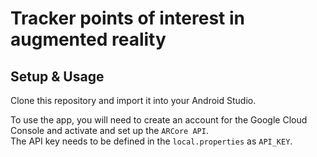 # Tracker points of interest in augmented reality

## Setup & Usage
Clone this repository and import it into your Android Studio.

To use the app, you will need to create an account for the Google Cloud Console and activate and set up the `ARCore API`.  
The API key needs to be defined in the `local.properties` as `API_KEY`.